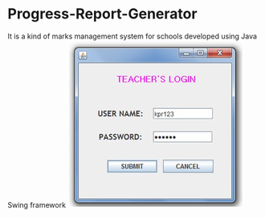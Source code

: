 # Progress-Report-Generator
It is a kind of marks management system for schools developed using Java Swing framework
![LoginUI](https://github.com/ashishsv029/Progress-Report-Generator/blob/master/ProgressTrackerUI/LoginUI.jpeg)
